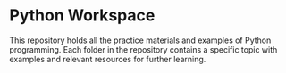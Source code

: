# Python Workspace

This repository holds all the practice materials and examples of Python programming. Each folder in the repository contains a specific topic with examples and relevant resources for further learning.
